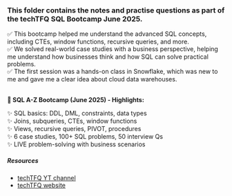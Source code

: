 ### This folder contains the notes and practise questions as part of the techTFQ SQL Bootcamp June 2025. <br>
✅ This bootcamp helped me understand the advanced SQL concepts, including CTEs, window functions, recursive queries, and more.<br>
✅ We solved real-world case studies with a business perspective, helping me understand how businesses think and how SQL can solve practical problems.<br>
✅ The first session was a hands-on class in Snowflake, which was new to me and gave me a clear idea about cloud data warehouses.<br> <br>

**📌	SQL A-Z Bootcamp (June 2025) - Highlights:** <br>

✨	SQL basics: DDL, DML, constraints, data types <br>
✨	Joins, subqueries, CTEs, window functions<br>
✨	Views, recursive queries, PIVOT, procedures<br>
✨	6 case studies, 100+ SQL problems, 50 interview Qs<br>
✨	LIVE problem-solving with business scenarios<br>

##### *Resources*
- <a href="[https://www.youtube.com/@techTFQ]" target="_blank">techTFQ YT channel</a>
- <a href="[https://bootcamp.techtfq.com]" target="_blank">techTFQ website</a>


